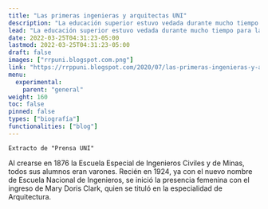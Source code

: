 ```yaml
---
title: "Las primeras ingenieras y arquitectas UNI"
description: "La educación superior estuvo vedada durante mucho tiempo para las mujeres peruanas."
lead: "La educación superior estuvo vedada durante mucho tiempo para las mujeres peruanas."
date: 2022-03-25T04:31:23-05:00
lastmod: 2022-03-25T04:31:23-05:00
draft: false
images: ["rrpuni.blogspot.com.png"]
link: "https://rrppuni.blogspot.com/2020/07/las-primeras-ingenieras-y-arquitectas.html"
menu:
  experimental:
    parent: "general"
weight: 160
toc: false
pinned: false
types: ["biografía"]
functionalities: ["blog"]
---
```


```text
Extracto de "Prensa UNI"
```

Al crearse en 1876 la Escuela Especial de Ingenieros Civiles y de Minas, todos sus alumnos eran varones. Recién en 1924, ya con el nuevo nombre de Escuela Nacional de Ingenieros, se inició la presencia femenina con el ingreso de Mary Doris Clark, quien se tituló en la especialidad de Arquitectura.
